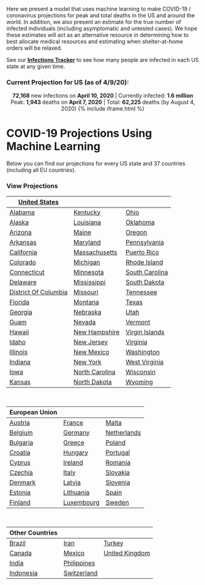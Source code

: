 Here we present a model that uses machine learning to make COVID-19 / coronavirus projections for peak and total deaths in the US and around the world. In addition, we also present an estimate for the true number of infected individuals (including asymptomatic and untested cases). We hope these estimates will act as an alternative resource in determining how to best allocate medical resources and estimating when shelter-at-home orders will be relaxed.

See our **[Infections Tracker](/infections)** to see how many people are infected in each US state at any given time.

### Current Projection for US (as of 4/9/20):
<p align="center">
  <b>72,168</b> new infections on <b>April 10, 2020</b> | Currently infected: <b>1.6 million</b><br>
  Peak: <b>1,943</b> deaths on <b>April 7, 2020</b> | Total: <b>62,225</b> deaths (by August 4, 2020) {% include iframe.html %}
</p>

# COVID-19 Projections Using Machine Learning

Below you can find our projections for every US state and 37 countries (including all EU countries).

### View Projections

| [United States](us) |  |  |
| --- | --- | --- |
| [Alabama](us-al) | [Kentucky](us-ky) | [Ohio](us-oh) |
| [Alaska](us-ak) | [Louisiana](us-la) | [Oklahoma](us-ok) |
| [Arizona](us-az) | [Maine](us-me) | [Oregon](us-or) |
| [Arkansas](us-ar) | [Maryland](us-md) | [Pennsylvania](us-pa) |
| [California](us-ca) | [Massachusetts](us-ma) | [Puerto Rico](us-pr) |
| [Colorado](us-co) | [Michigan](us-mi) | [Rhode Island](us-ri) |
| [Connecticut](us-ct) | [Minnesota](us-mn) | [South Carolina](us-sc) |
| [Delaware](us-de) | [Mississippi](us-ms) | [South Dakota](us-sd) |
| [District Of Columbia](us-dc) | [Missouri](us-mo) | [Tennessee](us-tn) |
| [Florida](us-fl) | [Montana](us-mt) | [Texas](us-tx) |
| [Georgia](us-ga) | [Nebraska](us-ne) | [Utah](us-ut) |
| [Guam](us-gu) | [Nevada](us-nv) | [Vermont](us-vt) |
| [Hawaii](us-hi) | [New Hampshire](us-nh) | [Virgin Islands](us-vi) |
| [Idaho](us-id) | [New Jersey](us-nj) | [Virginia](us-va) |
| [Illinois](us-il) | [New Mexico](us-nm) | [Washington](us-wa) |
| [Indiana](us-in) | [New York](us-ny) | [West Virginia](us-wv) |
| [Iowa](us-ia) | [North Carolina](us-nc) | [Wisconsin](us-wi) |
| [Kansas](us-ks) | [North Dakota](us-nd) | [Wyoming](us-wy) |

<br />

| European Union |  |  |
| --- | --- | --- |
| [Austria](austria) | [France](france) | [Malta](malta) |
| [Belgium](belgium) | [Germany](germany) | [Netherlands](netherlands) |
| [Bulgaria](bulgaria) | [Greece](greece) | [Poland](poland) |
| [Croatia](croatia) | [Hungary](hungary) | [Portugal](portugal) |
| [Cyprus](cyprus) | [Ireland](ireland) | [Romania](romania) |
| [Czechia](czechia) | [Italy](italy) | [Slovakia](slovakia) |
| [Denmark](denmark) | [Latvia](latvia) | [Slovenia](slovenia) |
| [Estonia](estonia) | [Lithuania](lithuania) | [Spain](spain) |
| [Finland](finland) | [Luxembourg](luxembourg) | [Sweden](sweden) |

<br />

| Other Countries |  |  |
| --- | --- | --- |
| [Brazil](brazil) | [Iran](iran) | [Turkey](turkey) |
| [Canada](canada) | [Mexico](mexico) | [United Kingdom](united-kingdom) |
| [India](india) | [Philippines](philippines) |
| [Indonesia](indonesia) | [Switzerland](switzerland) |

